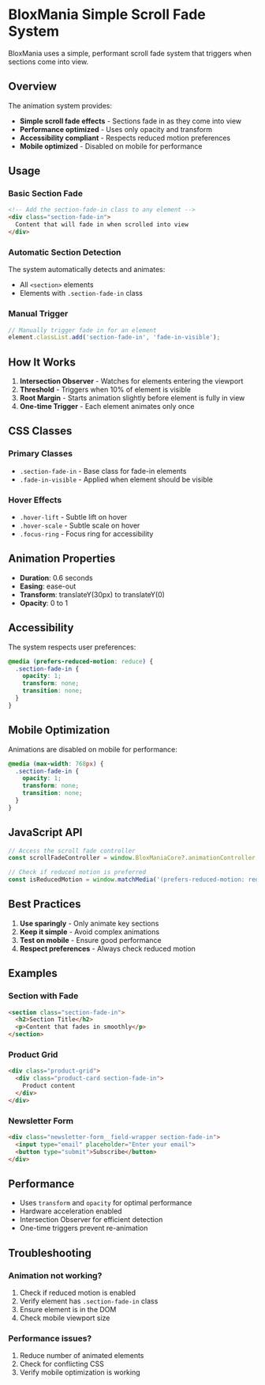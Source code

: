 # BloxMania Simple Scroll Fade System

BloxMania uses a simple, performant scroll fade system that triggers when sections come into view.

## Overview

The animation system provides:
- **Simple scroll fade effects** - Sections fade in as they come into view
- **Performance optimized** - Uses only opacity and transform
- **Accessibility compliant** - Respects reduced motion preferences
- **Mobile optimized** - Disabled on mobile for performance

## Usage

### Basic Section Fade

```html
<!-- Add the section-fade-in class to any element -->
<div class="section-fade-in">
  Content that will fade in when scrolled into view
</div>
```

### Automatic Section Detection

The system automatically detects and animates:
- All `<section>` elements
- Elements with `.section-fade-in` class

### Manual Trigger

```javascript
// Manually trigger fade in for an element
element.classList.add('section-fade-in', 'fade-in-visible');
```

## How It Works

1. **Intersection Observer** - Watches for elements entering the viewport
2. **Threshold** - Triggers when 10% of element is visible
3. **Root Margin** - Starts animation slightly before element is fully in view
4. **One-time Trigger** - Each element animates only once

## CSS Classes

### Primary Classes
- `.section-fade-in` - Base class for fade-in elements
- `.fade-in-visible` - Applied when element should be visible

### Hover Effects
- `.hover-lift` - Subtle lift on hover
- `.hover-scale` - Subtle scale on hover
- `.focus-ring` - Focus ring for accessibility

## Animation Properties

- **Duration**: 0.6 seconds
- **Easing**: ease-out
- **Transform**: translateY(30px) to translateY(0)
- **Opacity**: 0 to 1

## Accessibility

The system respects user preferences:

```css
@media (prefers-reduced-motion: reduce) {
  .section-fade-in {
    opacity: 1;
    transform: none;
    transition: none;
  }
}
```

## Mobile Optimization

Animations are disabled on mobile for performance:

```css
@media (max-width: 768px) {
  .section-fade-in {
    opacity: 1;
    transform: none;
    transition: none;
  }
}
```

## JavaScript API

```javascript
// Access the scroll fade controller
const scrollFadeController = window.BloxManiaCore?.animationController;

// Check if reduced motion is preferred
const isReducedMotion = window.matchMedia('(prefers-reduced-motion: reduce)').matches;
```

## Best Practices

1. **Use sparingly** - Only animate key sections
2. **Keep it simple** - Avoid complex animations
3. **Test on mobile** - Ensure good performance
4. **Respect preferences** - Always check reduced motion

## Examples

### Section with Fade
```html
<section class="section-fade-in">
  <h2>Section Title</h2>
  <p>Content that fades in smoothly</p>
</section>
```

### Product Grid
```html
<div class="product-grid">
  <div class="product-card section-fade-in">
    Product content
  </div>
</div>
```

### Newsletter Form
```html
<div class="newsletter-form__field-wrapper section-fade-in">
  <input type="email" placeholder="Enter your email">
  <button type="submit">Subscribe</button>
</div>
```

## Performance

- Uses `transform` and `opacity` for optimal performance
- Hardware acceleration enabled
- Intersection Observer for efficient detection
- One-time triggers prevent re-animation

## Troubleshooting

### Animation not working?
1. Check if reduced motion is enabled
2. Verify element has `.section-fade-in` class
3. Ensure element is in the DOM
4. Check mobile viewport size

### Performance issues?
1. Reduce number of animated elements
2. Check for conflicting CSS
3. Verify mobile optimization is working 